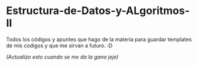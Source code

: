 # Estructura-de-Datos-y-ALgoritmos-II
Todos los códigos y apuntes que hago de la materia para guardar templates de mis codigos y que me sirvan a futuro. :D


*(Actualizo esto cuando se me da la gana jeje)*
